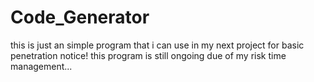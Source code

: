 # Code_Generator
this is just an simple program that i can use in my next project for basic penetration
 notice! this program is still ongoing due of my risk time management...
 
